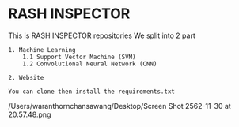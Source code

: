 # RASH INSPECTOR

This is RASH INSPECTOR repositories
We split into 2 part

    1. Machine Learning
        1.1 Support Vector Machine (SVM)
        1.2 Convolutional Neural Network (CNN)
        
    2. Website
    
    You can clone then install the requirements.txt

/Users/waranthornchansawang/Desktop/Screen Shot 2562-11-30 at 20.57.48.png
